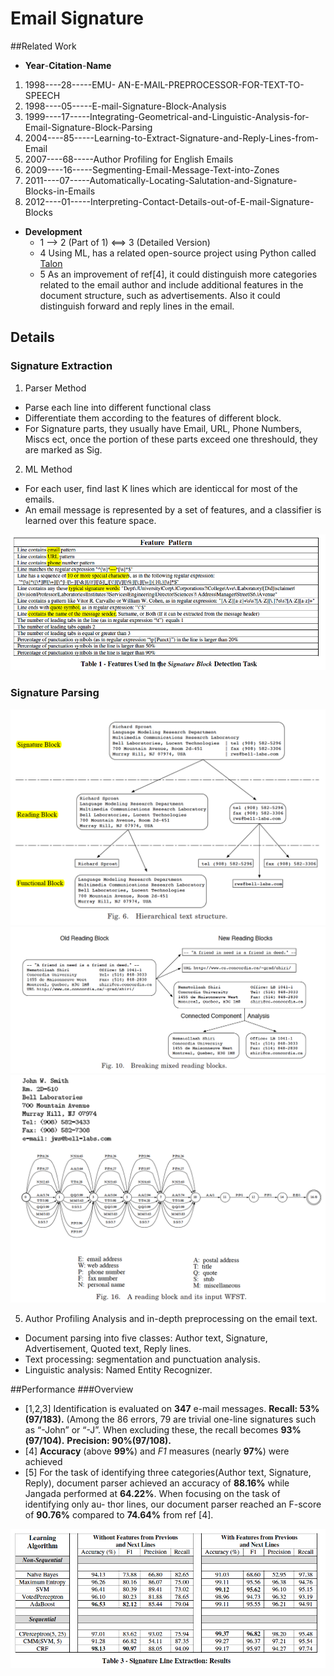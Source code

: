 # Email Signature

##Related Work 
 - **Year**-**Citation**-**Name**

1. 1998----28-----EMU- AN-E-MAIL-PREPROCESSOR-FOR-TEXT-TO-SPEECH
2. 1998----05-----E-mail-Signature-Block-Analysis
3. 1999----17-----Integrating-Geometrical-and-Linguistic-Analysis-for-Email-Signature-Block-Parsing
4. 2004----85-----Learning-to-Extract-Signature-and-Reply-Lines-from-Email
5. 2007----68-----Author Profiling for English Emails
6. 2009----16-----Segmenting-Email-Message-Text-into-Zones
7. 2011----07-----Automatically-Locating-Salutation-and-Signature-Blocks-in-Emails
8. 2012----01-----Interpreting-Contact-Details-out-of-E-mail-Signature-Blocks


- **Development**
  - 1 --> 2 (Part of 1) <==> 3 (Detailed Version)
  - 4 Using ML, has a related open-source project using Python called [Talon](https://github.com/mailgun/talon)
  - 5 As an improvement of ref[4], it could distinguish more categories related to the email author and include additional features in the document structure, such as advertisements. Also it could distinguish forward and reply lines in the email.

## Details
### Signature Extraction
1. Parser Method
  - Parse each line into different functional class
  - Differentiate them according to the features of different block. 
  - For Signature parts, they usually have Email, URL, Phone Numbers, Miscs ect, once the portion of these parts exceed one threshould, they are marked as Sig.

2. ML Method
  - For each user, find last K lines which are identiccal for most of the emails.
  - An email message is represented by a set of features, and a classifier is
learned over this feature space.

![Screen Shot 2016-01-27 at 2.04.43 PM.png](img/D1B45FA00952AD4130BB007FA37FF4B9.png)

### Signature Parsing
![Screen Shot 2016-01-27 at 2.10.43 PM.png](img/FC88982F824B284519BC6823D6350779.png)
![Screen Shot 2016-01-27 at 2.11.13 PM.png](img/C976B739B1EE572FD3192CD10D1F51B3.png)
![Screen Shot 2016-01-27 at 2.13.58 PM.png](img/0C7A39A738C45F6380F11D30493DF6F1.png)

5. Author Profiling
  Analysis and in-depth preprocessing on the email text.
  - Document parsing into five classes: Author text, Signature, Advertisement, Quoted text, Reply lines. 
  - Text processing: segmentation and punctuation analysis.
  - Linguistic analysis: Named Entity Recognizer.
  

##Performance
###Overview
- [1,2,3] Identification is evaluated on __347__ e-mail messages. 
__Recall: 53% (97/183).__ (Among the 86 errors, 79 are trivial one-line signatures such as “-John” or “-J”. When excluding these, the recall becomes __93%(97/104).__ 
__Precision: 90%(97/108).__
- [4] __Accuracy__ (above __99%__) and _F1_ measures (nearly __97%__) were achieved
- [5] For the task of identifying three categories(Author text, Signature, Reply), document parser achieved an accuracy of __88.16%__ while Jangada performed at __64.22%__. When focusing on the task of identifying only au- thor lines, our document parser reached an F-score of __90.76%__ compared to __74.64%__ from ref [4].

![Screen Shot 2016-01-27 at 2.04.09 PM.png](img/DFB054AB733CE5DDFF225E3DA3EC6F29.png)
